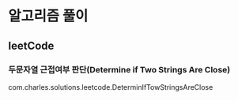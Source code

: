 # 알고리즘 풀이
## leetCode
### 두문자열 근접여부 판단(Determine if Two Strings Are Close)
com.charles.solutions.leetcode.DeterminIfTowStringsAreClose

